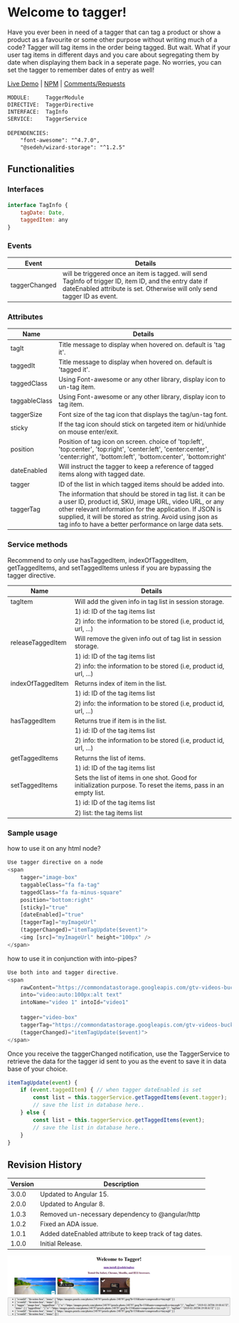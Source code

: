 # Welcome to tagger!

Have you ever been in need of a tagger that can tag a product or show a product as a favourite or some other purpose without writing much of a code? Tagger will tag items in the order being tagged. But wait. What if your user tag items in different days and you care about segregating them by date when displaying them back in a seperate page. No worries, you can set the tagger to remember dates of entry as well!

[Live Demo](https://stackblitz.com/edit/tagger?file=src%2Fapp%2Fapp.component.ts) | 
[NPM](https://www.npmjs.com/package/@sedeh/tagger) | 
[Comments/Requests](https://github.com/msalehisedeh/tagger/issues)


```
MODULE:     TaggerModule
DIRECTIVE:  TaggerDirective
INTERFACE:  TagInfo
SERVICE:    TaggerService

DEPENDENCIES: 
	"font-awesome": "^4.7.0", 
	"@sedeh/wizard-storage": "^1.2.5"
```
## Functionalities

### Interfaces
```javascript
interface TagInfo {
    tagDate: Date,
    taggedItem: any
}
```
### Events

| Event               |Details                                                               |
|---------------------|----------------------------------------------------------------------|
|taggerChanged        |will be triggered once an item is tagged. will send TagInfo of trigger ID, item ID, and the entry date if dateEnabled attribute is set. Otherwise will only send tagger ID as event. |

### Attributes

| Name                |Details                                                               |
|---------------------|----------------------------------------------------------------------|
|tagIt                |Title message to display when hovered on. default is 'tag it'.        |
|taggedIt             |Title message to display when hovered on. default is 'tagged it'.     |
|taggedClass          |Using Font-awesome or any other library, display icon to un-tag item. |
|taggableClass        |Using Font-awesome or any other library, display icon to tag item.    |
|taggerSize           |Font size of the tag icon that displays the tag/un-tag font.          |
|sticky               |If the tag icon should stick on targeted item or hid/unhide on mouse enter/exit. |
|position             |Position of tag icon on screen. choice of 'top:left', 'top:center', 'top:right', 'center:left', 'center:center', 'center:right', 'bottom:left', 'bottom:center', 'bottom:right' |
|dateEnabled          |Will instruct the tagger to keep a reference of tagged items along with tagged date. |
|tagger               |ID of the list in which tagged items should be added into.            |
|taggerTag            |The information that should be stored in tag list. it can be a user ID, product id, SKU, image URL, video URL, or any other relevant information for the application. If JSON is supplied, it will be stored as string. Avoid using json as tag info to have a better performance on large data sets. |

### Service methods

Recommend to only use hasTaggedItem, indexOfTaggedItem, getTaggedItems, and setTaggedItems unless if you are bypassing the tagger directive.

| Name                |Details                                                               |
|---------------------|----------------------------------------------------------------------|
|tagItem              |Will add the given info in tag list in session storage.               |
|                     |1) id: ID of the tag items list                                       |
|                     |2) info: the information to be stored (i.e, product id, url, ...)     |
|releaseTaggedItem    |Will remove the given info out of tag list in session storage.        |
|                     |1) id: ID of the tag items list                                       |
|                     |2) info: the information to be stored (i.e, product id, url, ...)     |
|indexOfTaggedItem    |Returns index of item in the list.                                    |
|                     |1) id: ID of the tag items list                                       |
|                     |2) info: the information to be stored (i.e, product id, url, ...)     |
|hasTaggedItem        |Returns true if item is in the list.                                  |
|                     |1) id: ID of the tag items list                                       |
|                     |2) info: the information to be stored (i.e, product id, url, ...)     |
|getTaggedItems       |Returns the list of items.                                            |
|                     |1) id: ID of the tag items list                                       |
|setTaggedItems       |Sets the list of items in one shot. Good for initialization purpose. To reset the items, pass in an empty list.  |
|                     |1) id: ID of the tag items list                                       |
|                     |2) list: the tag items list                                           |

### Sample usage

how to use it on any html node?
```javascript
Use tagger directive on a node
<span 
    tagger="image-box" 
    taggableClass="fa fa-tag" 
    taggedClass="fa fa-minus-square" 
    position="bottom:right" 
    [sticky]="true" 
    [dateEnabled]="true" 
    [taggerTag]="myImageUrl"
	(taggerChanged)="itemTagUpdate($event)">
	<img [src]="myImageUrl" height="100px" />
</span>
```

how to use it in conjunction with into-pipes?
```javascript
Use both into and tagger directive.
<span 
    rawContent="https://commondatastorage.googleapis.com/gtv-videos-bucket/sample/ForBiggerJoyrides.mp4" 
    into="video:auto:100px:alt text"
    intoName="video 1" intoId="video1" 

    tagger="video-box"
    taggerTag="https://commondatastorage.googleapis.com/gtv-videos-bucket/sample/ForBiggerJoyrides.mp4"
    (taggerChanged)="itemTagUpdate($event)">
</span>
```

Once you receive the taggerChanged notification, use the TaggerService to retrieve the data for the tagger id sent to you as the event to save it in data base of your choice. 
```javascript
itemTagUpdate(event) {
    if (event.taggedItem) { // when tagger dateEnabled is set
        const list = this.taggerService.getTaggedItems(event.tagger);
        // save the list in database here..
    } else {
        const list = this.taggerService.getTaggedItems(event);
        // save the list in database here..
    }
}
```

## Revision History

| Version | Description                                                                                   |
|---------|-----------------------------------------------------------------------------------------------|
| 3.0.0   | Updated to Angular 15.                                                                        |
| 2.0.0   | Updated to Angular 8.                                                                         |
| 1.0.3   | Removed un-necessary dependency to @angular/http                                              |
| 1.0.2   | Fixed an ADA issue.                                                                           |
| 1.0.1   | Added dateEnabled attribute to keep track of tag dates.                                       |
| 1.0.0   | Initial Release.                                                                              |


![alt text](https://raw.githubusercontent.com/msalehisedeh/tagger/master/sample.png  "What you would see when a tagger is used")
